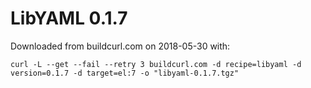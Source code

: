 # LibYAML 0.1.7

Downloaded from buildcurl.com on 2018-05-30 with:

```
curl -L --get --fail --retry 3 buildcurl.com -d recipe=libyaml -d version=0.1.7 -d target=el:7 -o "libyaml-0.1.7.tgz"
```
